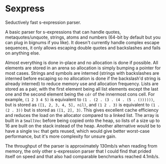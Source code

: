 # Sexpress

Seductively fast s-expression parser.

A basic parser for s-expressions that can handle quotes, metaquotes/unquote,
strings, atoms and numbers (64-bit by default but you can plug in bignums if you
like). It doesn't currently handle complex escape sequences, it only allows
escaping double quotes and backslashes and fails on anything else.

Almost everything is done in-place and no allocation is done if possible. All
elements are stored in an arena so allocation is simply bumping a pointer for
most cases. Strings and symbols are interned (strings with backslashes are
interned before escaping so no allocation is done if the backslash'd string is
already interned) to reduce memory use and allocation frequency. Lists are
stored as a pair, with the first element being all list elements except the last
one and the second element being the `cdr` of the innermost cons cell. For
example, `(1 2 3 4 5)` is equivalent to `(1 . (2 . (3 . (4 . (5 . ())))))`, but
is stored as `([1, 2, 3, 4, 5], nil)`, and `(1 2 . 3)` is equivalent to `(1 . (2
. 3))` but is stored as `([1, 2], 3)`. This gives excellent cache efficiency and
reduces the load on the allocator compared to a linked list. The array is built
in a `SmallVec` before being copied onto the heap, so lists of a size up to 16
are built on the stack instead of the heap. Another alternative would be to have
a single `Vec` that gets reused, which would give better worst-case performance,
but it's more complexity for unsure gain.

The throughput of the parser is approximately 130mb/s when reading from memory,
the only other s-expression parser that I could find that prided itself on speed
and that also had comparable benchmarks reached 4.1mb/s.
